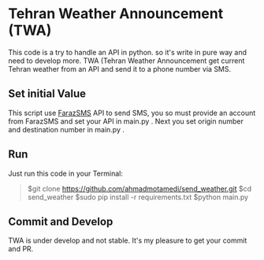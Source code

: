 # Tehran Weather Announcement (TWA)

This code is a try to handle an API in python. so it's write in pure way and need to develop more.
TWA (Tehran Weather Announcement get current Tehran weather from an API and send it to a phone number via SMS.
## Set initial Value
This script use [FarazSMS](https://farazsms.com/) API to send SMS, you so must provide an account from FarazSMS and set your API in main.py . Next you set origin number and destination number in main.py .
 
 ## Run
 Just run this code in your Terminal:
 

> $git clone https://github.com/ahmadmotamedi/send_weather.git
> $cd send_weather
> $sudo pip install -r requirements.txt
> $python main.py

## Commit and Develop
TWA is under develop and not stable. It's my pleasure to get your commit and PR.

